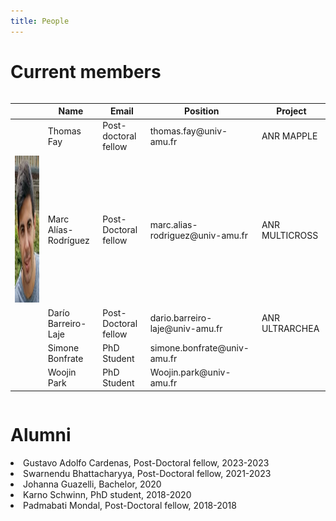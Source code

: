 ```yaml
---
title: People
---
```


<h1>Current members</h1> 
<div style="overflow-x:auto;">
<table class="tg" cellspacing="0" cellpadding="0">
<thead>
  <tr>
    <th class="tg-0lax"></th>
    <th class="tg-1wig">Name</th>
    <th class="tg-1wig">Email</th>
    <th class="tg-1wig">Position</th>
    <th class="tg-1wig">Project</th>
  </tr>
</thead>
<tbody>
  <tr>
    <td class="tg-0lax"></td>
    <td class="tg-0lax">Thomas Fay</td>
    <td class="tg-0lax">Post-doctoral fellow</td>
    <td class="tg-0lax">thomas.fay@univ-amu.fr</td>
    <td class="tg-0lax">ANR MAPPLE</td>
  </tr>
  <tr>
    <td class="tg-0lax"><img class="logo" src="images/marc.png" alt="airstream.js logo" width="475" height="235" /></td>
    <td class="tg-0lax">Marc Alías-Rodríguez</td>
    <td class="tg-0lax">Post-Doctoral fellow</td>
    <td class="tg-0lax">marc.alias-rodriguez@univ-amu.fr</td>
    <td class="tg-0lax">ANR MULTICROSS</td>
  </tr>
  <tr>
    <td class="tg-0lax"></td>
    <td class="tg-0lax">Darío Barreiro-Laje</td>
    <td class="tg-0lax">Post-Doctoral fellow</td>
    <td class="tg-0lax">dario.barreiro-laje@univ-amu.fr</td>
    <td class="tg-0lax">ANR ULTRARCHEA</td>
  </tr>
  <tr>
    <td class="tg-0lax"></td>
    <td class="tg-0lax">Simone Bonfrate</td>
    <td class="tg-0lax">PhD Student</td>
    <td class="tg-0lax">simone.bonfrate@univ-amu.fr</td>
    <td class="tg-0lax"></td>
  </tr>
  <tr>
    <td class="tg-0lax"></td>
    <td class="tg-0lax">Woojin Park</td>
    <td class="tg-0lax">PhD Student</td>
    <td class="tg-0lax">Woojin.park@univ-amu.fr</td>
    <td class="tg-0lax"></td>
  </tr>
</tbody>
</table>
</div>


<h1>Alumni</h1> 
<li> Gustavo Adolfo Cardenas, Post-Doctoral fellow, 2023-2023 </li>
<li> Swarnendu Bhattacharyya, Post-Doctoral fellow, 2021-2023 </li>
<li> Johanna Guazelli, Bachelor, 2020 </li>
<li> Karno Schwinn, PhD student, 2018-2020 </li>
<li> Padmabati Mondal, Post-Doctoral fellow, 2018-2018</li>
</ul>





